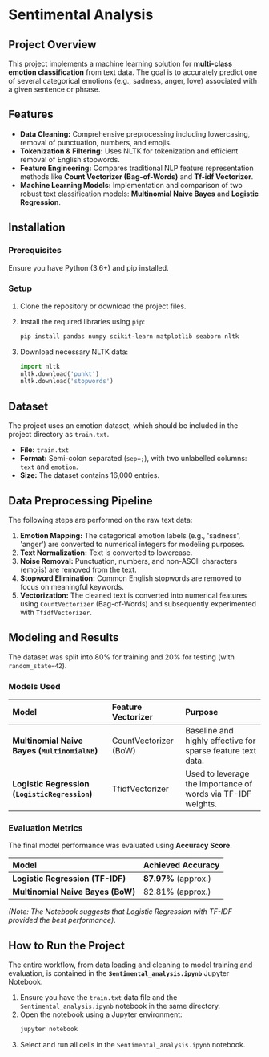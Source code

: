 # Sentimental Analysis

## Project Overview
This project implements a machine learning solution for **multi-class emotion classification** from text data. The goal is to accurately predict one of several categorical emotions (e.g., sadness, anger, love) associated with a given sentence or phrase.

## Features
* **Data Cleaning:** Comprehensive preprocessing including lowercasing, removal of punctuation, numbers, and emojis.
* **Tokenization & Filtering:** Uses NLTK for tokenization and efficient removal of English stopwords.
* **Feature Engineering:** Compares traditional NLP feature representation methods like **Count Vectorizer (Bag-of-Words)** and **Tf-idf Vectorizer**.
* **Machine Learning Models:** Implementation and comparison of two robust text classification models: **Multinomial Naive Bayes** and **Logistic Regression**.

## Installation

### Prerequisites
Ensure you have Python (3.6+) and pip installed.

### Setup
1.  Clone the repository or download the project files.
2.  Install the required libraries using `pip`:

    ```bash
    pip install pandas numpy scikit-learn matplotlib seaborn nltk
    ```

3.  Download necessary NLTK data:

    ```python
    import nltk
    nltk.download('punkt')
    nltk.download('stopwords')
    ```

## Dataset

The project uses an emotion dataset, which should be included in the project directory as `train.txt`.

* **File:** `train.txt`
* **Format:** Semi-colon separated (`sep=;`), with two unlabelled columns: `text` and `emotion`.
* **Size:** The dataset contains 16,000 entries.

## Data Preprocessing Pipeline

The following steps are performed on the raw text data:

1.  **Emotion Mapping:** The categorical emotion labels (e.g., 'sadness', 'anger') are converted to numerical integers for modeling purposes.
2.  **Text Normalization:** Text is converted to lowercase.
3.  **Noise Removal:** Punctuation, numbers, and non-ASCII characters (emojis) are removed from the text.
4.  **Stopword Elimination:** Common English stopwords are removed to focus on meaningful keywords.
5.  **Vectorization:** The cleaned text is converted into numerical features using `CountVectorizer` (Bag-of-Words) and subsequently experimented with `TfidfVectorizer`.

## Modeling and Results

The dataset was split into 80% for training and 20% for testing (with `random_state=42`).

### Models Used

| Model | Feature Vectorizer | Purpose |
| :--- | :--- | :--- |
| **Multinomial Naive Bayes (`MultinomialNB`)** | CountVectorizer (BoW) | Baseline and highly effective for sparse feature text data.|
| **Logistic Regression (`LogisticRegression`)** | TfidfVectorizer | Used to leverage the importance of words via TF-IDF weights. |

### Evaluation Metrics

The final model performance was evaluated using **Accuracy Score**.

| Model | Achieved Accuracy |
| :--- | :--- |
| **Logistic Regression (TF-IDF)** | **87.97%** (approx.) |
| **Multinomial Naive Bayes (BoW)** | 82.81% (approx.) |

*(Note: The Notebook suggests that Logistic Regression with TF-IDF provided the best performance)*.

## How to Run the Project

The entire workflow, from data loading and cleaning to model training and evaluation, is contained in the **`Sentimental_analysis.ipynb`** Jupyter Notebook.

1.  Ensure you have the `train.txt` data file and the `Sentimental_analysis.ipynb` notebook in the same directory.
2.  Open the notebook using a Jupyter environment:
    ```bash
    jupyter notebook
    ```
3.  Select and run all cells in the `Sentimental_analysis.ipynb` notebook.